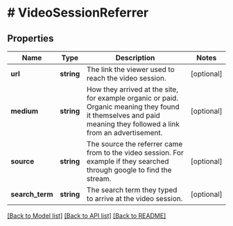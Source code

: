 # # VideoSessionReferrer

## Properties

Name | Type | Description | Notes
------------ | ------------- | ------------- | -------------
**url** | **string** | The link the viewer used to reach the video session. | [optional]
**medium** | **string** | How they arrived at the site, for example organic or paid. Organic meaning they found it themselves and paid meaning they followed a link from an advertisement. | [optional]
**source** | **string** | The source the referrer came from to the video session. For example if they searched through google to find the stream. | [optional]
**search_term** | **string** | The search term they typed to arrive at the video session. | [optional]

[[Back to Model list]](../../README.md#models) [[Back to API list]](../../README.md#endpoints) [[Back to README]](../../README.md)
